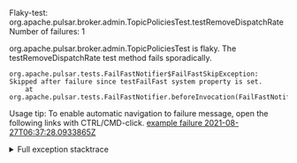         
Flaky-test: org.apache.pulsar.broker.admin.TopicPoliciesTest.testRemoveDispatchRate
Number of failures: 1

org.apache.pulsar.broker.admin.TopicPoliciesTest is flaky. The testRemoveDispatchRate test method fails sporadically.

```
org.apache.pulsar.tests.FailFastNotifier$FailFastSkipException: Skipped after failure since testFailFast system property is set.
	at org.apache.pulsar.tests.FailFastNotifier.beforeInvocation(FailFastNotifier.java:88)

```

Usage tip: To enable automatic navigation to failure message, open the following links with CTRL/CMD-click.
[example failure 2021-08-27T06:37:28.0933865Z](https://github.com/apache/pulsar/runs/3440411059?check_suite_focus=true#step:9:1315)


<details>
<summary>Full exception stacktrace</summary>
<code><pre>
org.apache.pulsar.tests.FailFastNotifier$FailFastSkipException: Skipped after failure since testFailFast system property is set.
	at org.apache.pulsar.tests.FailFastNotifier.beforeInvocation(FailFastNotifier.java:88)

</pre></code>
</details>

